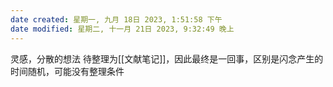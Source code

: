 ```yaml
---
date created: 星期一, 九月 18日 2023, 1:51:58 下午
date modified: 星期二, 十一月 21日 2023, 9:32:49 晚上
---
```

灵感，分散的想法
待整理为[[文献笔记]]，因此最终是一回事，区别是闪念产生的时间随机，可能没有整理条件